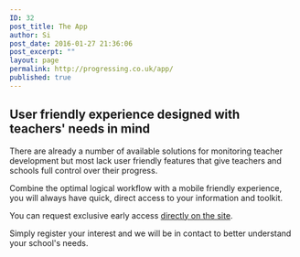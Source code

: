 ```yaml
---
ID: 32
post_title: The App
author: Si
post_date: 2016-01-27 21:36:06
post_excerpt: ""
layout: page
permalink: http://progressing.co.uk/app/
published: true
---
```

<h2>User friendly experience designed with teachers' needs in mind</h2>
There are already a number of available solutions for monitoring teacher development but most lack user friendly features that give teachers and schools full control over their progress.

Combine the optimal logical workflow with a mobile friendly experience, you will always have quick, direct access to your information and toolkit.

You can request exclusive early access <a href="http://progressing.herokuapp.com/">directly on the site</a>.

Simply register your interest and we will be in contact to better understand your school's needs.